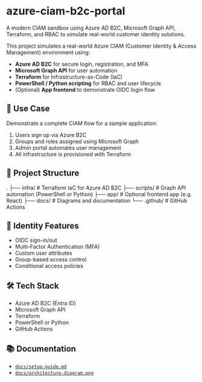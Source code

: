 # azure-ciam-b2c-portal

A modern CIAM sandbox using Azure AD B2C, Microsoft Graph API, Terraform, and RBAC to simulate real-world customer identity solutions.

This project simulates a real-world Azure CIAM (Customer Identity & Access Management) environment using:

- **Azure AD B2C** for secure login, registration, and MFA
- **Microsoft Graph API** for user automation
- **Terraform** for Infrastructure-as-Code (IaC)
- **PowerShell / Python scripting** for RBAC and user lifecycle
- (Optional) **App frontend** to demonstrate OIDC login flow

## 🚀 Use Case

Demonstrate a complete CIAM flow for a sample application:

1. Users sign up via Azure B2C
2. Groups and roles assigned using Microsoft Graph
3. Admin portal automates user management
4. All infrastructure is provisioned with Terraform

## 📁 Project Structure

.
├── infra/ # Terraform IaC for Azure AD B2C
├── scripts/ # Graph API automation (PowerShell or Python)
├── app/ # Optional frontend app (e.g. React)
├── docs/ # Diagrams and documentation
└── .github/ # GitHub Actions

## 🔐 Identity Features

- OIDC sign-in/out
- Multi-Factor Authentication (MFA)
- Custom user attributes
- Group-based access control
- Conditional access policies

## 🛠 Tech Stack

- Azure AD B2C (Entra ID)
- Microsoft Graph API
- Terraform
- PowerShell or Python
- GitHub Actions

## 📚 Documentation

- [`docs/setup-guide.md`](docs/setup-guide.md)
- [`docs/architecture-diagram.png`](docs/architecture-diagram.png)

